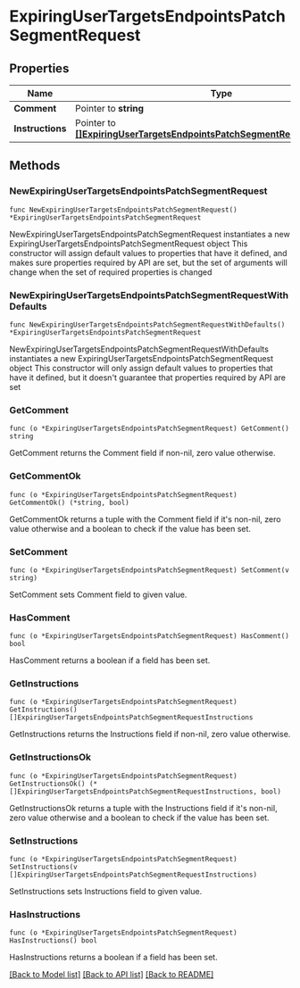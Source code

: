 # ExpiringUserTargetsEndpointsPatchSegmentRequest

## Properties

Name | Type | Description | Notes
------------ | ------------- | ------------- | -------------
**Comment** | Pointer to **string** |  | [optional] 
**Instructions** | Pointer to [**[]ExpiringUserTargetsEndpointsPatchSegmentRequestInstructions**](ExpiringUserTargetsEndpointsPatchSegmentRequestInstructions.md) |  | [optional] 

## Methods

### NewExpiringUserTargetsEndpointsPatchSegmentRequest

`func NewExpiringUserTargetsEndpointsPatchSegmentRequest() *ExpiringUserTargetsEndpointsPatchSegmentRequest`

NewExpiringUserTargetsEndpointsPatchSegmentRequest instantiates a new ExpiringUserTargetsEndpointsPatchSegmentRequest object
This constructor will assign default values to properties that have it defined,
and makes sure properties required by API are set, but the set of arguments
will change when the set of required properties is changed

### NewExpiringUserTargetsEndpointsPatchSegmentRequestWithDefaults

`func NewExpiringUserTargetsEndpointsPatchSegmentRequestWithDefaults() *ExpiringUserTargetsEndpointsPatchSegmentRequest`

NewExpiringUserTargetsEndpointsPatchSegmentRequestWithDefaults instantiates a new ExpiringUserTargetsEndpointsPatchSegmentRequest object
This constructor will only assign default values to properties that have it defined,
but it doesn't guarantee that properties required by API are set

### GetComment

`func (o *ExpiringUserTargetsEndpointsPatchSegmentRequest) GetComment() string`

GetComment returns the Comment field if non-nil, zero value otherwise.

### GetCommentOk

`func (o *ExpiringUserTargetsEndpointsPatchSegmentRequest) GetCommentOk() (*string, bool)`

GetCommentOk returns a tuple with the Comment field if it's non-nil, zero value otherwise
and a boolean to check if the value has been set.

### SetComment

`func (o *ExpiringUserTargetsEndpointsPatchSegmentRequest) SetComment(v string)`

SetComment sets Comment field to given value.

### HasComment

`func (o *ExpiringUserTargetsEndpointsPatchSegmentRequest) HasComment() bool`

HasComment returns a boolean if a field has been set.

### GetInstructions

`func (o *ExpiringUserTargetsEndpointsPatchSegmentRequest) GetInstructions() []ExpiringUserTargetsEndpointsPatchSegmentRequestInstructions`

GetInstructions returns the Instructions field if non-nil, zero value otherwise.

### GetInstructionsOk

`func (o *ExpiringUserTargetsEndpointsPatchSegmentRequest) GetInstructionsOk() (*[]ExpiringUserTargetsEndpointsPatchSegmentRequestInstructions, bool)`

GetInstructionsOk returns a tuple with the Instructions field if it's non-nil, zero value otherwise
and a boolean to check if the value has been set.

### SetInstructions

`func (o *ExpiringUserTargetsEndpointsPatchSegmentRequest) SetInstructions(v []ExpiringUserTargetsEndpointsPatchSegmentRequestInstructions)`

SetInstructions sets Instructions field to given value.

### HasInstructions

`func (o *ExpiringUserTargetsEndpointsPatchSegmentRequest) HasInstructions() bool`

HasInstructions returns a boolean if a field has been set.


[[Back to Model list]](../README.md#documentation-for-models) [[Back to API list]](../README.md#documentation-for-api-endpoints) [[Back to README]](../README.md)


